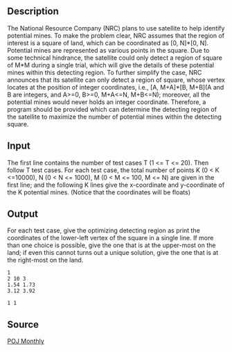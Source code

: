 <h2>Description</h2><p>The National Resource Company (NRC) plans to use satellite to help identify potential mines. To make the problem clear, NRC assumes that the region of interest is a square of land, which can be coordinated as [0, N]*[0, N]. Potential mines are represented as various points in the square. Due to some technical hindrance, the satellite could only detect a region of square of M*M during a single trial, which will give the details of these potential mines within this detecting region. To further simplify the case, NRC announces that its satellite can only detect a region of square, whose vertex locates at the position of integer coordinates, i.e., [A, M+A]*[B, M+B](A and B are integers, and A&gt;=0, B&gt;=0, M+A&lt;=N, M+B&lt;=N); moreover, all the potential mines would never holds an integer coordinate. Therefore, a program should be provided which can determine the detecting region of the satellite to maximize the number of potential mines within the detecting square.</p><h2>Input</h2><p>The first line contains the number of test cases T (1 &lt;= T &lt;= 20). Then follow T test cases. For each test case, the total number of points K (0 &lt; K &lt;=10000), N (0 &lt; N &lt;= 1000), M (0 &lt; M &lt;= 100, M &lt;= N) are given in the first line; and the following K lines give the x-coordinate and y-coordinate of the K potential mines. (Notice that the coordinates will be floats)</p><h2>Output</h2><p>For each test case, give the optimizing detecting region as print the coordinates of the lower-left vertex of the square in a single line. If more than one choice is possible, give the one that is at the upper-most on the land; if even this cannot turns out a unique solution, give the one that is at the right-most on the land.</p><pre><code class="language-input1">1
2 10 3
1.54 1.73
3.12 3.92
</code></pre><pre><code class="language-output1">1 1</code></pre><h2>Source</h2><a href="searchproblem?field=source&amp;key=POJ+Monthly">POJ Monthly</a>